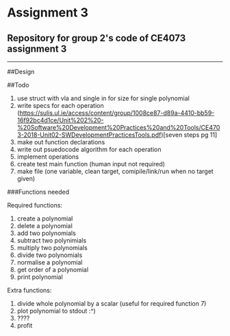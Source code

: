# Assignment 3

## Repository for group 2's code of CE4073 assignment 3
---
##Design

##Todo

 1. use struct with vla and single in for size for single polynomial
 2. write specs for each operation (https://sulis.ul.ie/access/content/group/1008ce87-d89a-4410-bb59-16f92bc4d1ce/Unit%202%20-%20Software%20Development%20Practices%20and%20Tools/CE4703-2018-Unit02-SWDevelopmentPracticesTools.pdf)[seven steps pg 11]
 3. make out function declarations
 4. write out psuedocode algorithm for each operation
 5. implement operations
 6. create test main function (human input not required)
 7. make file (one variable, clean target, comipile/link/run when no target given)


###Functions needed

 Required functions:

 1. create a polynomial
 2. delete a polynomial
 3. add two polynomials
 4. subtract two polynimials
 5. multiply two polynomials
 6. divide two polynomials
 7. normalise a polynomial
 8. get order of a polynomial
 9. print polynomial

 Extra functions:

 1. divide whole polynomial by a scalar (useful for required function 7)
 2. plot polynomial to stdout :^)
 3. ????
 4. profit 
